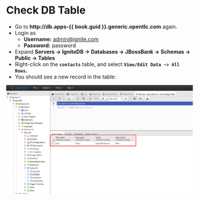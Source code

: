 # Check DB Table

* Go to **http://db.apps-{{ book.guid }}.generic.opentlc.com** again.
* Login as 
  * **Username:** admin@ignite.com
  * **Password:** password
* Expand **Servers -&gt; IgniteDB -&gt; Databases -&gt; JBossBank -&gt; Schemas -&gt; Public -&gt; Tables**
* Right-click on the **`contacts`** table, and select **`View/Edit Data -> All Rows`.**
* You should see a new record in the table:

![](../../.gitbook/assets/image%20%2872%29.png)

